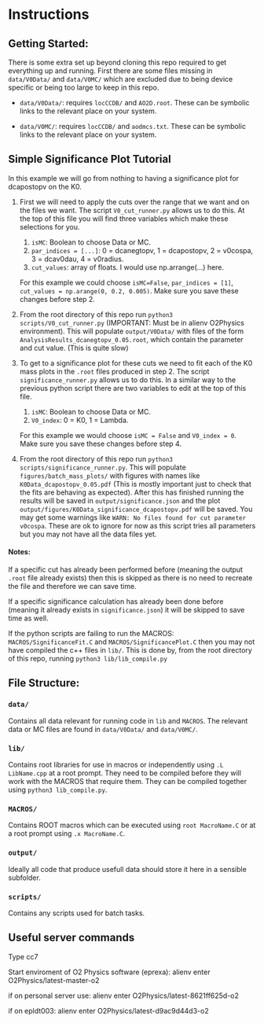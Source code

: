 # Instructions

## Getting Started:

There is some extra set up beyond cloning this repo required to get everything up and running. First there are some files missing in `data/V0Data/` and `data/V0MC/` which are excluded due to being device specific or being too large to keep in this repo.
  
- `data/V0Data/`: requires `locCCDB/` and `AO2D.root`. These can be symbolic links to the relevant place on your system.

- `data/V0MC/`: requires `locCCDB/` and `aodmcs.txt`. These can be symbolic links to the relevant place on your system.


## Simple Significance Plot Tutorial

In this example we will go from nothing to having a significance plot for dcapostopv on the K0.

1. First we will need to apply the cuts over the range that we want and on the files we want. The script `V0_cut_runner.py` allows us to do this. At the top of this file you will find three variables which make these selections for you.
   1. `isMC`: Boolean to choose Data or MC.
   2. `par_indices = [...]`: 0 = dcanegtopv, 1 = dcapostopv, 2 = v0cospa, 3 = dcav0dau, 4 = v0radius.
   3. `cut_values`: array of floats. I would use np.arrange(...) here.
   
   For this example we could choose `isMC=False`, `par_indices = [1]`, `cut_values = np.arange(0, 0.2, 0.005)`. Make sure you save these changes before step 2.

2. From the root directory of this repo run `python3 scripts/V0_cut_runner.py` (IMPORTANT: Must be in alienv O2Physics environment). This will populate `output/V0Data/` with files of the form `AnalysisResults_dcanegtopv_0.05.root`, which contain the parameter and cut value. (This is quite slow)

3. To get to a significance plot for these cuts we need to fit each of the K0 mass plots in the `.root` files produced in step 2. The script `significance_runner.py` allows us to do this. In a similar way to the previous python script there are two variables to edit at the top of this file.
   1. `isMC`: Boolean to choose Data or MC.
   2. `V0_index`: 0 = K0, 1 = Lambda.
   
   For this example we would choose `isMC = False` and `V0_index = 0`. Make sure you save these changes before step 4.

4. From the root directory of this repo run `python3 scripts/significance_runner.py`. This will populate `figures/batch_mass_plots/` with figures with names like `K0Data_dcapostopv_0.05.pdf` (This is mostly important just to check that the fits are behaving as expected). After this has finished running the results will be saved in `output/significance.json` and the plot `output/figures/K0Data_significance_dcapostopv.pdf` will be saved. You may get some warnings like `WARN: No files found for cut parameter v0cospa`. These are ok to ignore for now as this script tries all parameters but you may not have all the data files yet.


#### Notes:
If a specific cut has already been performed before (meaning the output `.root` file already exists) then this is skipped as there is no need to recreate the file and therefore we can save time.

If a specific significance calculation has already been done before (meaning it already exists in `significance.json`) it will be skipped to save time as well.

If the python scripts are failing to run the MACROS: `MACROS/SignificanceFit.C` and `MACROS/SignificancePlot.C` then you may not have compiled the c++ files in `lib/`. This is done by, from the root directory of this repo, running `python3 lib/lib_compile.py`



## File Structure:

### `data/`
Contains all data relevant for running code in `lib` and `MACROS`. The relevant data or MC files are found in `data/V0Data/` and `data/V0MC/`.

### `lib/`
Contains root libraries for use in macros or independently using `.L LibName.cpp` at a root prompt. They need to be compiled before they will work with the MACROS that require them. They can be compiled together using `python3 lib_compile.py`.

### `MACROS/`
Contains ROOT macros which can be executed using `root MacroName.C` or at a root prompt using `.x MacroName.C`.

### `output/`
Ideally all code that produce usefull data should store it here in a sensible subfolder.

### `scripts/`
Contains any scripts used for batch tasks.


## Useful server commands
Type cc7

Start enviroment of O2 Physics software (eprexa):
alienv enter O2Physics/latest-master-o2

if on personal server use: alienv enter O2Physics/latest-8621ff625d-o2

if on epldt003: alienv enter O2Physics/latest-d9ac9d44d3-o2
